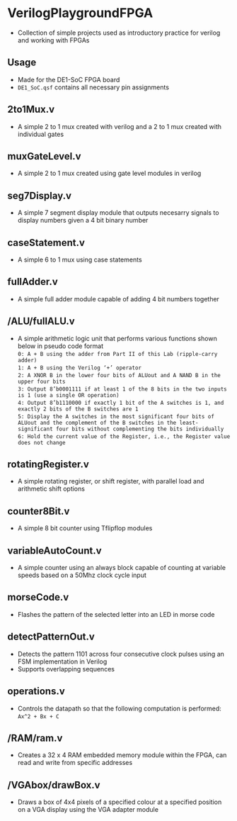# VerilogPlaygroundFPGA
* Collection of simple projects used as introductory practice for verilog and working with FPGAs
## Usage
* Made for the DE1-SoC FPGA board
* `DE1_SoC.qsf` contains all necessary pin assignments
## 2to1Mux.v
* A simple 2 to 1 mux created with verilog and a 2 to 1 mux created with individual gates
## muxGateLevel.v
* A simple 2 to 1 mux created using gate level modules in verilog
## seg7Display.v
* A simple 7 segment display module that outputs necesarry signals to display numbers given a 4 bit binary number
## caseStatement.v
* A simple 6 to 1 mux using case statements
## fullAdder.v
* A simple full adder module capable of adding 4 bit numbers together
## /ALU/fullALU.v
* A simple arithmetic logic unit that performs various functions shown below in pseudo code format<br>
`0: A + B using the adder from Part II of this Lab (ripple-carry adder)`<br>
`1: A + B using the Verilog ‘+’ operator `<br>
`2: A XNOR B in the lower four bits of ALUout and A NAND B in the upper four bits `<br>
`3: Output 8’b0001111 if at least 1 of the 8 bits in the two inputs is 1 (use a single OR operation) `<br>
`4: Output 8’b1110000 if exactly 1 bit of the A switches is 1, and exactly 2 bits of the B switches are 1 `<br>
`5: Display the A switches in the most significant four bits of ALUout and the complement of the B switches in the least-significant four bits without complementing the bits individually`<br>
`6: Hold the current value of the Register, i.e., the Register value does not change`<br>
## rotatingRegister.v
* A simple rotating register, or shift register, with parallel load and arithmetic shift options
## counter8Bit.v
* A simple 8 bit counter using Tflipflop modules
## variableAutoCount.v
* A simple counter using an always block capable of counting at variable speeds based on a 50Mhz clock cycle input
## morseCode.v
* Flashes the pattern of the selected letter into an LED in morse code
## detectPatternOut.v
* Detects the pattern 1101 across four consecutive clock pulses using an FSM implementation in Verilog
* Supports overlapping sequences
## operations.v
* Controls the datapath so that the following computation is performed: `Ax^2 + Bx + C`
## /RAM/ram.v
* Creates a 32 x 4 RAM embedded memory module within the FPGA, can read and write from specific addresses
## /VGAbox/drawBox.v
* Draws a box of 4x4 pixels of a specified colour at a specified position on a VGA display using the VGA adapter module
